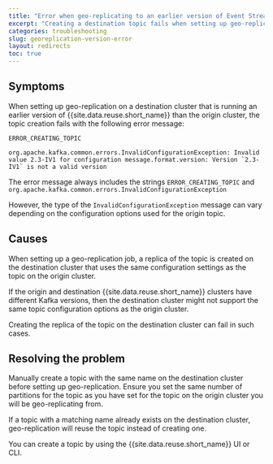 ```yaml
---
title: "Error when geo-replicating to an earlier version of Event Streams"
excerpt: "Creating a destination topic fails when setting up geo-replication from a later version of Event Streams to an earlier version of Event Streams."
categories: troubleshooting
slug: georeplication-version-error
layout: redirects
toc: true
---
```


## Symptoms

When setting up geo-replication on a destination cluster that is running an earlier version of {{site.data.reuse.short_name}} than the origin cluster, the topic creation fails with the following error message:

```
ERROR_CREATING_TOPIC

org.apache.kafka.common.errors.InvalidConfigurationException: Invalid value 2.3-IV1 for configuration message.format.version: Version `2.3-IV1` is not a valid version
```

The error message always includes the strings `ERROR_CREATING_TOPIC` and `org.apache.kafka.common.errors.InvalidConfigurationException`

However, the type of the `InvalidConfigurationException` message can vary depending on the configuration options used for the origin topic.


## Causes

When setting up a geo-replication job, a replica of the topic is created on the destination cluster that uses the same configuration settings as the topic on the origin cluster.

If the origin and destination {{site.data.reuse.short_name}} clusters have different Kafka versions, then the destination cluster might not support the same topic configuration options as the origin cluster.

Creating the replica of the topic on the destination cluster can fail in such cases.

## Resolving the problem

Manually create a topic with the same name on the destination cluster before setting up geo-replication. Ensure you set the same number of partitions for the topic as you have set for the topic on the origin cluster you will be geo-replicating from.

If a topic with a matching name already exists on the destination cluster, geo-replication will reuse the topic instead of creating one.

You can create a topic by using the {{site.data.reuse.short_name}} UI or CLI.
